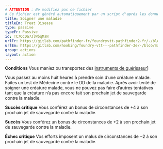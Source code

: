 ```yaml
---
# ATTENTION : Ne modifiez pas ce fichier
# Ce fichier est généré automatiquement par un script d'après les données du module Foundry VTT officiel et de sa traduction
title: Soigner une maladie
titleEn: Treat Disease
type: passive
typeFr: Passive
id: TC7OcDa7JlWbqMaN
urlFr: https://gitlab.com/pathfinder-fr/foundryvtt-pathfinder2-fr/-/blob/master/data/actions/TC7OcDa7JlWbqMaN.htm
urlEn: https://gitlab.com/hooking/foundry-vtt---pathfinder-2e/-/blob/master/packs/data/actions.db/treat-disease.json
group: actions
layout: action
---
```

**Conditions** Vous maniez ou transportez des [instruments de guérisseur](../equipment/outils-de-guérisseur.md)] 

Vous passez au moins huit heures à prendre soin d’une créature malade. Faites un test de Médecine contre le DD de la maladie. Après avoir tenté de soigner une créature malade, vous ne pouvez pas faire d’autres tentatives tant que la créature n’a pas encore fait son prochain jet de sauvegarde contre la maladie.

**Succès critique** Vous conférez un bonus de circonstances de +4 à son prochain jet de sauvegarde contre la maladie.

**Succès** Vous conférez un bonus de circonstances de +2 à son prochain jet de sauvegarde contre la maladie.

**Échec critique** Vos efforts imposent un malus de circonstances de −2 à son prochain jet de sauvegarde contre la maladie.


